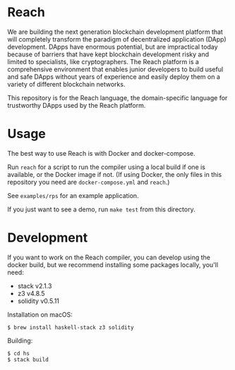 # Reach

We are building the next generation blockchain development platform
that will completely transform the paradigm of decentralized
application (DApp) development. DApps have enormous potential, but are
impractical today because of barriers that have kept blockchain
development risky and limited to specialists, like cryptographers. The
Reach platform is a comprehensive environment that enables junior
developers to build useful and safe DApps without years of experience
and easily deploy them on a variety of different blockchain networks.

This repository is for the Reach language, the domain-specific
language for trustworthy DApps used by the Reach platform.

# Usage

The best way to use Reach is with Docker and docker-compose.

Run `reach` for a script to run the compiler using a local build if
one is available, or the Docker image if not. (If using Docker, the
only files in this repository you need are `docker-compose.yml` and `reach`.)

See `examples/rps` for an example application.

If you just want to see a demo, run `make test` from this directory.

# Development

If you want to work on the Reach compiler, you can develop using the
docker build, but we recommend installing some packages locally,
you'll need:
- stack v2.1.3
- z3 v4.8.5
- solidity v0.5.11

Installation on macOS:
```
$ brew install haskell-stack z3 solidity
```

Building:
```
$ cd hs
$ stack build
```
